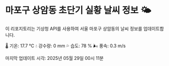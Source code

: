 
# 마포구 상암동 초단기 실황 날씨 정보 🌤️

이 리포지토리는 기상청 API를 사용하여 서울 마포구 상암동의 날씨 정보를 업데이트합니다. 

🌡️ 기온: 17.7 ℃
💧 강수량: 0 mm
💦 습도: 78 %
🌬️ 풍속: 0.3 m/s

마지막 업데이트 시각: 2025년 05월 29일 00시 11분    
